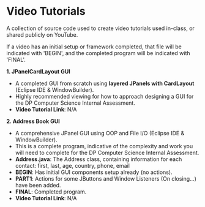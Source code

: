 # Video Tutorials

A collection of source code used to create video tutorials used in-class, or shared publicly on YouTube.

If a video has an initial setup or framework completed, that file will be indicated with 'BEGIN', and the completed program will be indicated with 'FINAL'.

**1. JPanelCardLayout GUI**
- A completed GUI from scratch using **layered JPanels with CardLayout** (Eclipse IDE & WindowBuilder).
- Highly recommended viewing for how to approach designing a GUI for the DP Computer Science Internal Assessment.
- **Video Tutorial Link**: N/A

**2. Address Book GUI**
- A comprehensive JPanel GUI using OOP and File I/O (Eclipse IDE & WindowBuilder).
- This is a complete program, indicative of the complexity and work you will need to complete for the DP Computer Science Internal Assessment.
- **Address.java**: The Address class, containing information for each contact: first, last, age, country, phone, email
- **BEGIN**: Has initial GUI components setup already (no actions).
- **PART1**: Actions for some JButtons and Window Listeners (On closing...) have been added.
- **FINAL**: Completed program.
- **Video Tutorial Link**: N/A